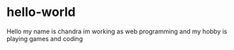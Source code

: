 # hello-world
Hello my name is chandra
im working as web programming
and my hobby is playing games and coding
